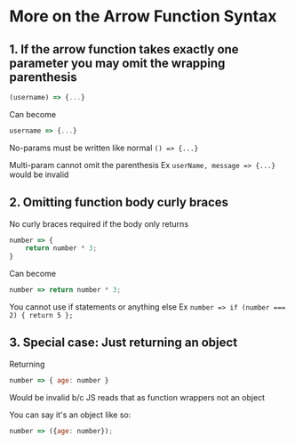 # More on the Arrow Function Syntax

## 1. If the arrow function takes exactly one parameter you may omit the wrapping parenthesis

```js
(username) => {...}
```
Can become
```js
username => {...}
```

No-params must be written like normal `() => {...}`

Multi-param cannot omit the parenthesis Ex `userName, message => {...}` would be invalid

## 2. Omitting function body curly braces

No curly braces required if the body only returns

```js
number => {
    return number * 3;
}
```
Can become
```js
number => return number * 3;
```

You cannot use if statements or anything else Ex `number => if (number === 2) { return 5 };`

## 3. Special case: Just returning an object

Returning 
```js
number => { age: number }
```
Would be invalid b/c JS reads that as function wrappers not an object

You can say it's an object like so:

```js
number => ({age: number});
```
